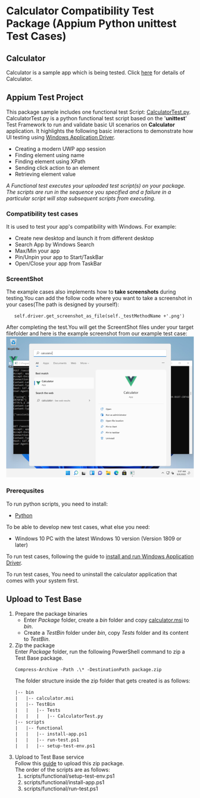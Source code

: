 # Calculator Compatibility Test Package (Appium Python unittest Test Cases)
## Calculator
Calculator is a sample app which is being tested. Click [here](../../../../Sample-App-Src/Calculator) for details of Calculator.

## Appium Test Project
This package sample includes one functional test Script: [CalculatorTest.py](./Tests). CalculatorTest.py is a python functional test script based on the '**unittest**' Test Framework to run and validate basic UI scenarios on **Calculator** application. It highlights the following basic interactions to demonstrate how UI testing using [Windows Application Driver](https://github.com/Microsoft/WinAppDriver).
- Creating a modern UWP app session
- Finding element using name
- Finding element using XPath
- Sending click action to an element
- Retrieving element value

*A Functional test executes your uploaded test script(s) on your package. The scripts are run in the sequence you specified and a failure in a particular script will stop subsequent scripts from executing.*

### Compatibility test cases
It is used to test your app's compatibility with Windows. For example:
- Create new desktop and launch it from different desktop
- Search App by Windows Search
- Max/Min your app
- Pin/Unpin your app to Start/TaskBar
- Open/Close your app from TaskBar

### ScreentShot
The example cases also implements how to **take screenshots** during testing.You can add the follow code where you want to take a screenshot in your cases(The path is designed by yourself):
```
   self.driver.get_screenshot_as_file(self._testMethodName +'.png')
```
After completing the test.You will get the ScreentShot files under your target filefolder and here is the example screenshot from our example test case:
![searchCalculator](.\test_searchCalculator.png)

### Prerequsites
To run python scripts, you need to install:
- [Python](https://www.python.org/downloads/)

To be able to develop new test cases, what else you need:
- Windows 10 PC with the latest Windows 10 version (Version 1809 or later)

To run test cases, following the guide to [install and run Windows Application Driver](https://github.com/microsoft/WinAppDriver/blob/master/README.md#installing-and-running-windows-application-driver).

To run test cases, You need to uninstall the calculator application that comes with your system first.

## Upload to Test Base
1. Prepare the package binaries
   - Enter *Package* folder, create a *bin* folder and copy [calculator.msi](../../Out-of-Box/Calculator-OOB-Sample/bin) to *bin*.
   - Create a *TestBin* folder under *bin*, copy *Tests* folder and its content to *TestBin*.
2. Zip the package  
   Enter *Package* folder, run the following PowerShell command to zip a Test Base package. 
    ```
    Compress-Archive -Path .\* -DestinationPath package.zip
    ```  
   The folder structure inside the zip folder that gets created is as follows:  
    ```
    |-- bin
    |   |-- calculator.msi
    |   |-- TestBin
    |   |   |-- Tests
    |   |   |   |-- CalculatorTest.py
    |-- scripts
    |   |-- functional
    |   |   |-- install-app.ps1
    |   |   |-- run-test.ps1
    |   |   |-- setup-test-env.ps1
    ```
3. Upload to Test Base service  
Follow this [guide](https://docs.microsoft.com/en-us/microsoft-365/test-base/uploadapplication?view=o365-worldwide) to upload this zip package.  
The order of the scripts are as follows:
    1. scripts/functional/setup-test-env.ps1
    1. scripts/functional/install-app.ps1
    1. scripts/functional/run-test.ps1
